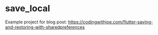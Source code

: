 # save_local

Example project for blog post: https://codingwithjoe.com/flutter-saving-and-restoring-with-sharedpreferences ‎

